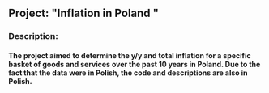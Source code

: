 ## Project: "Inflation in Poland "

### Description:
#### The project aimed to determine the y/y and total inflation for a specific basket of goods and services over the past 10 years in Poland. Due to the fact that the data were in Polish, the code and descriptions are also in Polish.
